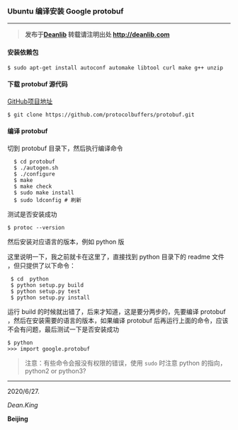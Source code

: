 ### Ubuntu 编译安装 Google protobuf

------

> **发布于[Deanlib](http://deanlib.com)  转载请注明出处 http://deanlib.com**

#### 安装依赖包

``` shell
$ sudo apt-get install autoconf automake libtool curl make g++ unzip
```

#### 下载 protobuf 源代码

[GitHub项目地址](https://github.com/protocolbuffers/protobuf)

``` shell
$ git clone https://github.com/protocolbuffers/protobuf.git
```

#### 编译 protobuf 

切到 protobuf 目录下，然后执行编译命令

``` shell
  $ cd protobuf
  $ ./autogen.sh
  $ ./configure
  $ make
  $ make check
  $ sudo make install
  $ sudo ldconfig # 刷新
```

测试是否安装成功

``` shell
$ protoc --version
```

然后安装对应语言的版本，例如 python 版

这里说明一下，我之前就卡在这里了，直接找到 python 目录下的 readme 文件 ，但只提供了以下命令：

``` shell
 $ cd  python
 $ python setup.py build
 $ python setup.py test
 $ python setup.py install
```

运行 build 的时候就出错了，后来才知道，这是要分两步的，先要编译 protobuf ，然后在安装需要的语言的版本，如果编译 protobuf 后再运行上面的命令，应该不会有问题，最后测试一下是否安装成功

``` shell
$ python
>>> import google.protobuf
```

> 注意：有些命令会报没有权限的错误，使用 `sudo` 时注意 python 的指向，python2 or python3?

---

2020/6/27.

*Dean.King*

**Beijing**

